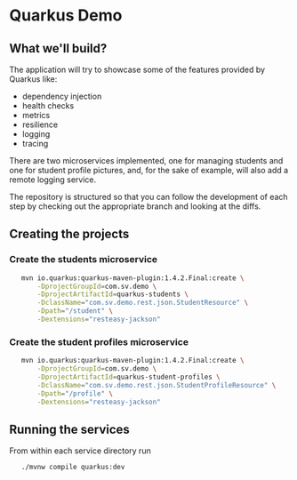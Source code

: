 # Quarkus Demo

## What we'll build?

The application will try to showcase some of the features provided by Quarkus like:
* dependency injection
* health checks
* metrics
* resilience
* logging
* tracing

There are two microservices implemented, one for managing students and one for student profile pictures, and, for the sake of example, will also add a remote logging service.

The repository is structured so that you can follow the development of each step by checking out the appropriate branch and looking at the diffs.

## Creating the projects

### Create the students microservice

```bash
   mvn io.quarkus:quarkus-maven-plugin:1.4.2.Final:create \
       -DprojectGroupId=com.sv.demo \
       -DprojectArtifactId=quarkus-students \
       -DclassName="com.sv.demo.rest.json.StudentResource" \
       -Dpath="/student" \
       -Dextensions="resteasy-jackson"
```

### Create the student profiles microservice

```bash
   mvn io.quarkus:quarkus-maven-plugin:1.4.2.Final:create \
       -DprojectGroupId=com.sv.demo \
       -DprojectArtifactId=quarkus-student-profiles \
       -DclassName="com.sv.demo.rest.json.StudentProfileResource" \
       -Dpath="/profile" \
       -Dextensions="resteasy-jackson"
```

## Running the services

From within each service directory run
```bash
   ./mvnw compile quarkus:dev
```
